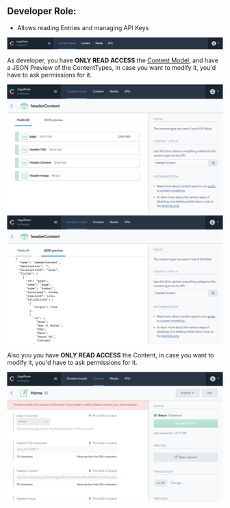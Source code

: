 ## Developer Role:
- Allows reading Entries and managing API Keys

![Developer View](./images/developerView.png)

As developer, you have **ONLY READ ACCESS** the [Content Model](./CMS-Structure), and have a JSON Preview of the ContentTypes, in case you want to modify it, you'd have to ask permissions for it.

![Developer Content Model](./images/developerContentModel.png)
![Developer Content Model JSON](./images/developerContentModelJSON.png)

Also you you have **ONLY READ ACCESS** the Content, in case you want to modify it, you'd have to ask permissions for it.

![Developer Entry](./images/developerEntry.png)

